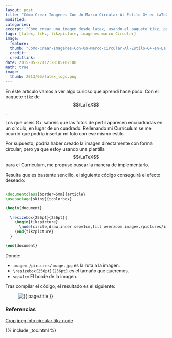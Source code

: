 ```yaml
---
layout: post
title: "Cómo Crear Imagenes Con Un Marco Circular Al Estilo G+ en LaTeX"
modified:
categories:
excerpt: "Cómo crear una imagen desde latex, usando el paquete tikz, para insertar una foto en un marco circular, al estilo de la red social de Google, G+."
tags: [latex, tikz, tikzpicture, imagenes marco Circular]
image:
  feature:
  thumb: "Cómo-Crear-Imagenes-Con-Un-Marco-Circular-Al-Estilo-G+-en-LaTeX.jpg"
  credit:
  creditlink:
date: 2015-05-27T12:28:05+02:00
math: true
image:
  thumb: 2013/05/latex_logo.png
---
```


En éste artículo vamos a ver algo curioso que aprendí hace poco. Con el paquete `tikz` de $$\LaTeX$$.

Los que uséis G+ sabréis que las fotos de perfil aparecen encuadradas en un círculo, en lugar de un cuadrado. Rellenando mi Currículum se me ocurrió que podría insertar mi foto con ese mismo estilo.

Por supuesto, podría haber creado la imagen directamente con forma circular, pero ya que estoy usando una plantilla $$\LaTeX$$ para el Curriculum, me propuse buscar la manera de implementarlo.

<!--ad-->

Resulta que es bastante sencillo, el siguiente código conseguirá el efecto deseado:

```latex

\documentclass[border=5mm]{article}
\usepackage[skins]{tcolorbox}

\begin{document}

  \resizebox{256pt}{256pt}{
    \begin{tikzpicture}
      \node[circle,draw,inner sep=1cm,fill overzoom image=./pictures/image.jpg] (A) {};
    \end{tikzpicture}
  }

\end{document}

```

Donde:

* `image=./pictures/image.jpg` es la ruta a la imagen.
* `\resizebox{256pt}{256pt}` es el tamaño que queremos.
* `sep=1cm` El borde de la imagen.

Tras compilar el código, el resultado es el siguiente:

<figure>
  <img src="/assets/img/Cómo-Crear-Imagenes-Con-Un-Marco-Circular-Al-Estilo-G+-en-LaTeX.jpg" title="{{ page.title }}" alt="{{ page.title }}" />
</figure>

### Referencias

[Crop jpeg into circular tikz node](http://tex.stackexchange.com/questions/193555/crop-jpeg-into-circular-tikz-node "Crop jpeg into circular tikz node")

{% include _toc.html %}
